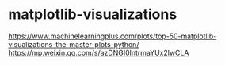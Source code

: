 # matplotlib-visualizations
https://www.machinelearningplus.com/plots/top-50-matplotlib-visualizations-the-master-plots-python/
https://mp.weixin.qq.com/s/azDNGI0lntrmaYUx2lwCLA
